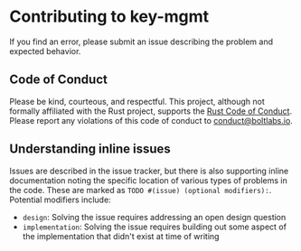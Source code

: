# Contributing to key-mgmt

If you find an error, please submit an issue describing the problem and expected behavior.

## Code of Conduct

Please be kind, courteous, and respectful. This project, although not formally affiliated with the Rust project, supports the [Rust Code of Conduct](https://www.rust-lang.org/policies/code-of-conduct).
Please report any violations of this code of conduct to
[conduct@boltlabs.io](mailto:conduct@boltlabs.io).


## Understanding inline issues
Issues are described in the issue tracker, but there is also supporting inline documentation noting the specific location of various types of problems in the code. These are marked as `TODO #(issue) (optional modifiers):`. Potential modifiers include:
- `design`: Solving the issue requires addressing an open design question
- `implementation`: Solving the issue requires building out some aspect of the implementation that didn't exist at time of writing